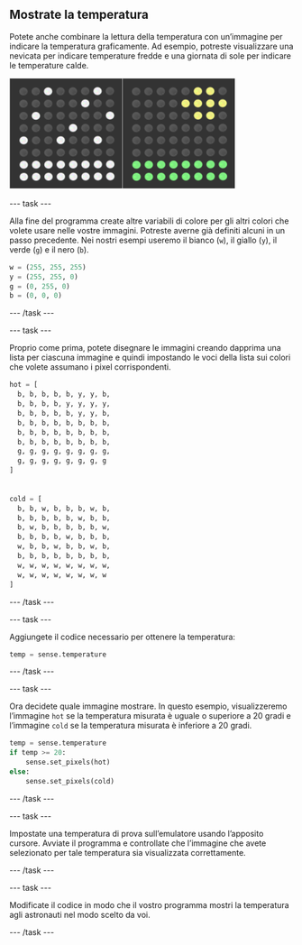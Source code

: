## Mostrate la temperatura

Potete anche combinare la lettura della temperatura con un’immagine per indicare la temperatura graficamente. Ad esempio, potreste visualizzare una nevicata per indicare temperature fredde e una giornata di sole per indicare le temperature calde.

![Caldo e freddo](images/hot-and-cold.png)

\--- task \---

Alla fine del programma create altre variabili di colore per gli altri colori che volete usare nelle vostre immagini. Potreste averne già definiti alcuni in un passo precedente. Nei nostri esempi useremo il bianco (`w`), il giallo (`y`), il verde (`g`) e il nero (`b`).

```python
w = (255, 255, 255)
y = (255, 255, 0)
g = (0, 255, 0)
b = (0, 0, 0)
```

\--- /task \---

\--- task \---

Proprio come prima, potete disegnare le immagini creando dapprima una lista per ciascuna immagine e quindi impostando le voci della lista sui colori che volete assumano i pixel corrispondenti.

```python
hot = [
  b, b, b, b, b, y, y, b,
  b, b, b, b, y, y, y, y,
  b, b, b, b, b, y, y, b,
  b, b, b, b, b, b, b, b,
  b, b, b, b, b, b, b, b,
  b, b, b, b, b, b, b, b,
  g, g, g, g, g, g, g, g,
  g, g, g, g, g, g, g, g
]


cold = [
  b, b, w, b, b, b, w, b,
  b, b, b, b, b, w, b, b,
  b, w, b, b, b, b, b, w,
  b, b, b, b, w, b, b, b,
  w, b, b, w, b, b, w, b,
  b, b, b, b, b, b, b, b,
  w, w, w, w, w, w, w, w,
  w, w, w, w, w, w, w, w
]
```

\--- /task \---

\--- task \---

Aggiungete il codice necessario per ottenere la temperatura:

```python
temp = sense.temperature
```

\--- /task \---

\--- task \---

Ora decidete quale immagine mostrare. In questo esempio, visualizzeremo l’immagine `hot` se la temperatura misurata è uguale o superiore a 20 gradi e l’immagine `cold` se la temperatura misurata è inferiore a 20 gradi.

```python
temp = sense.temperature
if temp >= 20:
    sense.set_pixels(hot)
else:
    sense.set_pixels(cold)
```

\--- /task \---

\--- task \---

Impostate una temperatura di prova sull’emulatore usando l’apposito cursore. Avviate il programma e controllate che l’immagine che avete selezionato per tale temperatura sia visualizzata correttamente.

\--- /task \---

\--- task \---

Modificate il codice in modo che il vostro programma mostri la temperatura agli astronauti nel modo scelto da voi.

\--- /task \---